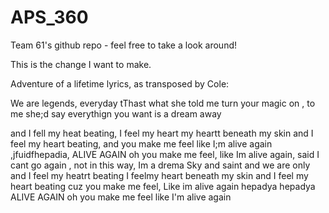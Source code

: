 # APS_360

Team 61's github repo - feel free to take a look around!

This is the change I want to make.

Adventure of a lifetime lyrics, as transposed by Cole: 

We are legends, everyday
tThast what she told me
turn your magic on , 
to me she;d say
everythign you want is a dream away


and I fell my heat beating, 
I feel my heart my heartt beneath my skin 
and I feel my heart beating, 
and you make me feel
like I;m alive again ,jfuidfhepadia, 
ALIVE AGAIN 
oh you make me feel, 
like Im alive again,
said I cant go again ,
not in this way, 
Im a drema 
Sky and saint
and we are only
and I feel my heatrt beating
I feelmy heart beneath my skin
and I feel my heart beating 
cuz you make me feel, 
Like im alive again 
hepadya 
hepadya 
ALIVE AGAIN
oh you make me feel like I'm alive again
